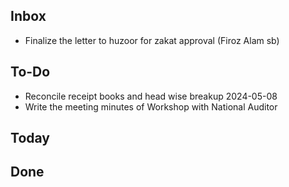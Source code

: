 ## Inbox
- Finalize the letter to huzoor for zakat approval (Firoz Alam sb)  

## To-Do
- Reconcile receipt books and head wise breakup 2024-05-08  
- Write the meeting minutes of Workshop with National Auditor  

## Today

## Done